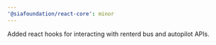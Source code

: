 ```yaml
---
'@siafoundation/react-core': minor
---
```


Added react hooks for interacting with renterd bus and autopilot APIs.
